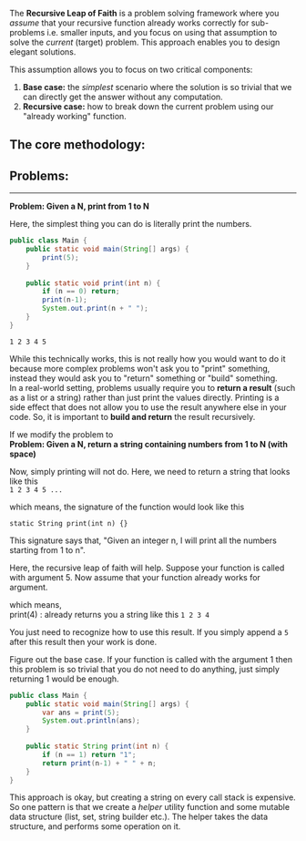 The **Recursive Leap of Faith** is a problem solving framework where you *assume* that your recursive function already works correctly for sub-problems i.e. smaller inputs, and you focus on using that assumption to solve the *current* (target) problem. This approach enables you to design elegant solutions. 

This assumption allows you to focus on two critical components:  
1. **Base case:** the *simplest* scenario where the solution is so trivial that we can directly get the answer without any computation.
2. **Recursive case:** how to break down the current problem using our "already working" function.

## The core methodology:  


## Problems:  
---

**Problem: Given a N, print from 1 to N**

Here, the simplest thing you can do is literally print the numbers.

```java
public class Main {  
    public static void main(String[] args) {  
        print(5);
    }
    
    public static void print(int n) {  
        if (n == 0) return;  
        print(n-1);  
        System.out.print(n + " ");  
    }
}
```

```
1 2 3 4 5
```

While this technically works, this is not really how you would want to do it because more complex problems won't ask you to "print" something, instead they would ask you to "return" something or "build" something.  
In a real-world setting, problems usually require you to **return a result** (such as a list or a string) rather than just print the values directly. Printing is a side effect that does not allow you to use the result anywhere else in your code. So, it is important to **build and return** the result recursively.

If we modify the problem to  
**Problem: Given a N, return a string containing numbers from 1 to N (with space)**

Now, simply printing will not do. Here, we need to return a string that looks like this  
`1 2 3 4 5 ...`

which means, the signature of the function would look like this

```
static String print(int n) {}
```

This signature says that, "Given an integer n, I will print all the numbers starting from 1 to n".

Here, the recursive leap of faith will help. Suppose your function is called with argument 5. Now assume that your function already works for argument.

which means,  
print(4) :  already returns you a string like this `1 2 3 4`  

You just need to recognize how to use this result. If you simply append a `5` after this result then your work is done.

Figure out the base case. If your function is called with the argument 1 then this problem is so trivial that you do not need to do anything, just simply returning 1 would be enough.

```java
public class Main {  
    public static void main(String[] args) {  
        var ans = print(5);  
        System.out.println(ans);  
    }  
  
    public static String print(int n) {  
        if (n == 1) return "1";
        return print(n-1) + " " + n;
    }
}
```

This approach is okay, but creating a string on every call stack is expensive. So one pattern is that we create a *helper* utility function and some mutable data structure (list, set, string builder etc.). The helper takes the data structure, and performs some operation on it.

